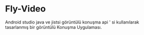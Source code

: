 # Fly-Video
Android studio java ve jistsi görüntülü konuşma api ' si kullanılarak tasarlanmış bir görüntülü Konuşma Uygulaması. 
